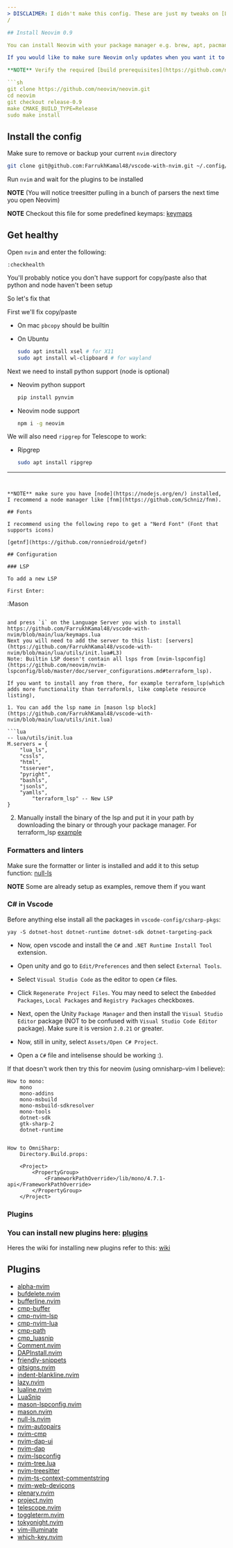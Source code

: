 ```yaml
---
> DISCLAIMER: I didn't make this config. These are just my tweaks on [Launch.nvim](https://github.com/LunarVim/Launch.nvim).
/

## Install Neovim 0.9

You can install Neovim with your package manager e.g. brew, apt, pacman etc.. but remember that when you update your packages Neovim may be upgraded to a newer version.

If you would like to make sure Neovim only updates when you want it to than I recommend installing from source:

**NOTE** Verify the required [build prerequisites](https://github.com/neovim/neovim/wiki/Building-Neovim#build-prerequisites) for your system.

```sh
git clone https://github.com/neovim/neovim.git
cd neovim
git checkout release-0.9
make CMAKE_BUILD_TYPE=Release
sudo make install
```

## Install the config

Make sure to remove or backup your current `nvim` directory

```sh
git clone git@github.com:FarrukhKamal48/vscode-with-nvim.git ~/.config/nvim
```

Run `nvim` and wait for the plugins to be installed

**NOTE** (You will notice treesitter pulling in a bunch of parsers the next time you open Neovim)

**NOTE** Checkout this file for some predefined keymaps: [keymaps](https://github.com/FarrukhKamal48/vscode-with-nvim/blob/main/lua/keymaps.lua)

## Get healthy

Open `nvim` and enter the following:

```
:checkhealth
```

You'll probably notice you don't have support for copy/paste also that python and node haven't been setup

So let's fix that

First we'll fix copy/paste

- On mac `pbcopy` should be builtin

- On Ubuntu

  ```sh
  sudo apt install xsel # for X11
  sudo apt install wl-clipboard # for wayland
  ```

Next we need to install python support (node is optional)

- Neovim python support

  ```sh
  pip install pynvim
  ```

- Neovim node support

  ```sh
  npm i -g neovim
  ```

We will also need `ripgrep` for Telescope to work:

- Ripgrep

  ```sh
  sudo apt install ripgrep
  ```

---
```


**NOTE** make sure you have [node](https://nodejs.org/en/) installed, I recommend a node manager like [fnm](https://github.com/Schniz/fnm).

## Fonts

I recommend using the following repo to get a "Nerd Font" (Font that supports icons)

[getnf](https://github.com/ronniedroid/getnf)

## Configuration

### LSP

To add a new LSP

First Enter:

```
:Mason
```

and press `i` on the Language Server you wish to install
https://github.com/FarrukhKamal48/vscode-with-nvim/blob/main/lua/keymaps.lua
Next you will need to add the server to this list: [servers](https://github.com/FarrukhKamal48/vscode-with-nvim/blob/main/lua/utils/init.lua#L3)
Note: Builtin LSP doesn't contain all lsps from [nvim-lspconfig](https://github.com/neovim/nvim-lspconfig/blob/master/doc/server_configurations.md#terraform_lsp).

If you want to install any from there, for example terraform_lsp(which adds more functionality than terraformls, like complete resource listing),

1. You can add the lsp name in [mason lsp block](https://github.com/FarrukhKamal48/vscode-with-nvim/blob/main/lua/utils/init.lua)

```lua
-- lua/utils/init.lua
M.servers = {
	"lua_ls",
	"cssls",
	"html",
	"tsserver",
	"pyright",
	"bashls",
	"jsonls",
	"yamlls",
    	"terraform_lsp" -- New LSP
}
```

2. Manually install the binary of the lsp and put it in your path by downloading the binary or through your package manager. For terraform_lsp [example](https://github.com/juliosueiras/terraform-lsp/releases)

### Formatters and linters

Make sure the formatter or linter is installed and add it to this setup function: [null-ls](https://github.com/FarrukhKamal48/vscode-with-nvim/blob/main/lua/user/null-ls.lua)

**NOTE** Some are already setup as examples, remove them if you want

### C# in Vscode

Before anything else install all the packages in `vscode-config/csharp-pkgs`:
```
yay -S dotnet-host dotnet-runtime dotnet-sdk dotnet-targeting-pack
```

- Now, open vscode and install the `C#` and `.NET Runtime Install Tool` extension.

- Open unity and go to `Edit/Preferences` and then select `External Tools`.
- Select `Visual Studio Code` as the editor to open `C#` files.
- Click `Regenerate Project Files`. You may need to select the `Embedded Packages`, `Local Packages` and `Registry Packages` checkboxes.

- Next, open the Unity `Package Manager` and then install the `Visual Studio Editor` package (NOT to be confused with `Visual Studio Code Editor` package). Make sure it is version `2.0.21` or greater.

- Now, still in unity, select `Assets/Open C# Project`.
- Open a `C#` file and intelisense should be working :).

If that doesn't work then try this for neovim (using omnisharp-vim I believe):

    How to mono: 
        mono
        mono-addins
        mono-msbuild
        mono-msbuild-sdkresolver
        mono-tools
        dotnet-sdk
        gtk-sharp-2
        dotnet-runtime


    How to OmniSharp:
        Directory.Build.props:

        <Project>
            <PropertyGroup>
                <FrameworkPathOverride>/lib/mono/4.7.1-api</FrameworkPathOverride>
            </PropertyGroup>
        </Project>

### Plugins

### You can install new plugins here: [plugins](https://github.com/LunarVim/nvim-basic-ide/tree/master/lua/user)

Heres the wiki for installing new plugins refer to this: [wiki](https://github.com/LunarVim/nvim-basic-ide/wiki/adding_new_plugins)

## Plugins

- [alpha-nvim](https://github.com/goolord/alpha-nvim)
- [bufdelete.nvim](https://github.com/famiu/bufdelete.nvim)
- [bufferline.nvim](https://github.com/akinsho/bufferline.nvim)
- [cmp-buffer](https://github.com/hrsh7th/cmp-buffer)
- [cmp-nvim-lsp](https://github.com/hrsh7th/cmp-nvim-lsp)
- [cmp-nvim-lua](https://github.com/hrsh7th/cmp-nvim-lua)
- [cmp-path](https://github.com/hrsh7th/cmp-path)
- [cmp_luasnip](https://github.com/saadparwaiz1/cmp_luasnip)
- [Comment.nvim](https://github.com/numToStr/Comment.nvim)
- [DAPInstall.nvim](https://github.com/ravenxrz/DAPInstall.nvim)
- [friendly-snippets](https://github.com/rafamadriz/friendly-snippets)
- [gitsigns.nvim](https://github.com/lewis6991/gitsigns.nvim)
- [indent-blankline.nvim](https://github.com/lukas-reineke/indent-blankline.nvim)
- [lazy.nvim](https://github.com/folke/lazy.nvim)
- [lualine.nvim](https://github.com/nvim-lualine/lualine.nvim)
- [LuaSnip](https://github.com/L3MON4D3/LuaSnip)
- [mason-lspconfig.nvim](https://github.com/williamboman/mason-lspconfig.nvim)
- [mason.nvim](https://github.com/williamboman/mason.nvim)
- [null-ls.nvim](https://github.com/jose-elias-alvarez/null-ls.nvim)
- [nvim-autopairs](https://github.com/windwp/nvim-autopairs)
- [nvim-cmp](https://github.com/hrsh7th/nvim-cmp)
- [nvim-dap-ui](https://github.com/rcarriga/nvim-dap-ui)
- [nvim-dap](https://github.com/mfussenegger/nvim-dap)
- [nvim-lspconfig](https://github.com/neovim/nvim-lspconfig)
- [nvim-tree.lua](https://github.com/kyazdani42/nvim-tree.lua)
- [nvim-treesitter](https://github.com/nvim-treesitter/nvim-treesitter)
- [nvim-ts-context-commentstring](https://github.com/JoosepAlviste/nvim-ts-context-commentstring)
- [nvim-web-devicons](https://github.com/nvim-tree/nvim-web-devicons)
- [plenary.nvim](https://github.com/nvim-lua/plenary.nvim)
- [project.nvim](https://github.com/ahmedkhalf/project.nvim)
- [telescope.nvim](https://github.com/nvim-telescope/telescope.nvim)
- [toggleterm.nvim](https://github.com/akinsho/toggleterm.nvim)
- [tokyonight.nvim](https://github.com/folke/tokyonight.nvim)
- [vim-illuminate](https://github.com/RRethy/vim-illuminate)
- [which-key.nvim](https://github.com/folke/which-key.nvim)


